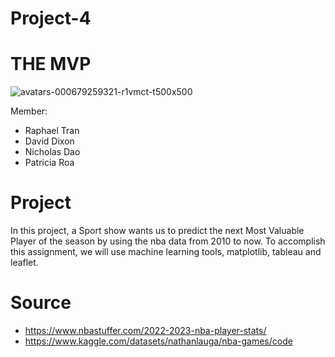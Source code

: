 # Project-4
# THE MVP
 

![avatars-000679259321-r1vmct-t500x500](https://user-images.githubusercontent.com/115199874/227734174-10522e9e-2555-43ef-8a40-e7b024222fd9.jpg)



Member:
- Raphael Tran 
- David Dixon 
- Nicholas Dao
- Patricia Roa 

# Project 
In this project, a Sport show wants us to predict the next Most Valuable Player of the season by using the nba data from 2010 to now. To accomplish this assignment, we will use machine learning tools, matplotlib, tableau and leaflet. 

# Source 
- https://www.nbastuffer.com/2022-2023-nba-player-stats/
- https://www.kaggle.com/datasets/nathanlauga/nba-games/code
